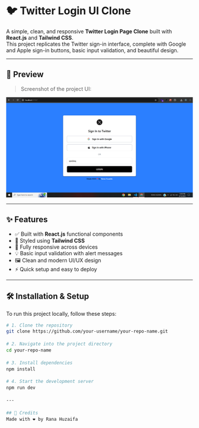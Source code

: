 # 🐦 Twitter Login UI Clone

A simple, clean, and responsive **Twitter Login Page Clone** built with **React.js** and **Tailwind CSS**.  
This project replicates the Twitter sign-in interface, complete with Google and Apple sign-in buttons, basic input validation, and beautiful design.

---

## 📸 Preview

> Screenshot of the project UI:

![Twitter Login Clone Screenshot](./Screenshot%20(project).png)

---

## ✨ Features

- ✅ Built with **React.js** functional components
- 🎨 Styled using **Tailwind CSS**
- 📱 Fully responsive across devices
- 💡 Basic input validation with alert messages
- 🖼️ Clean and modern UI/UX design
- ⚡ Quick setup and easy to deploy

---

## 🛠️ Installation & Setup

To run this project locally, follow these steps:

```bash
# 1. Clone the repository
git clone https://github.com/your-username/your-repo-name.git

# 2. Navigate into the project directory
cd your-repo-name

# 3. Install dependencies
npm install

# 4. Start the development server
npm run dev

---

## 💙 Credits
Made with ❤️ by Rana Huzaifa